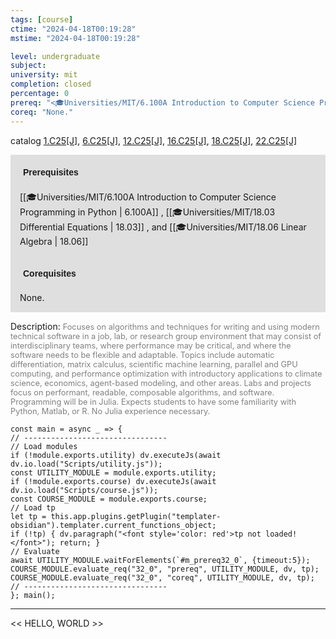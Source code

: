 ```yaml
---
tags: [course]
ctime: "2024-04-18T00:19:28"
mstime: "2024-04-18T00:19:28"

level: undergraduate
subject: 
university: mit
completion: closed
percentage: 0
prereq: "<🎓Universities/MIT/6.100A Introduction to Computer Science Programming in Python> , <🎓Universities/MIT/18.03 Differential Equations> , and <🎓Universities/MIT/18.06 Linear Algebra>"
coreq: "None."
---
```


catalog [1.C25[J]](http://student.mit.edu/catalog/mCGa.html#CG.103), [6.C25[J]](http://student.mit.edu/catalog/mCGa.html#CG.110), [12.C25[J]](http://student.mit.edu/catalog/mCGa.html#CG.130), [16.C25[J]](http://student.mit.edu/catalog/mCGa.html#CG.145), [18.C25[J]](http://student.mit.edu/catalog/mCGa.html#CG.160), [22.C25[J]](http://student.mit.edu/catalog/mCGa.html#CG.180)

<span style="display: block; padding: 15px; background-color: rgb(100, 100, 100, 0.2);"><font id="m_prereq32_0" style="display: block; font-family: Arial, sans-serif; font-weight: bold; padding: 5px">Prerequisites</font><br><span id="prereq32_0">[[🎓Universities/MIT/6.100A Introduction to Computer Science Programming in Python | 6.100A]] , [[🎓Universities/MIT/18.03 Differential Equations | 18.03]] , and [[🎓Universities/MIT/18.06 Linear Algebra | 18.06]]</span></span>
<span style="display: block; padding: 15px; background-color: rgb(100, 100, 100, 0.2);"><font id="m_coreq32_0" style="display: block; font-family: Arial, sans-serif; font-weight: bold; padding: 5px">Corequisites</font><br><span id="coreq32_0">None.</span></span>

<font style="">Description:</font>
<font style="color: grey; font-size: 0.8rem;">Focuses on algorithms and techniques for writing and using modern technical software in a job, lab, or research group environment that may consist of interdisciplinary teams, where performance may be critical, and where the software needs to be flexible and adaptable. Topics include automatic differentiation, matrix calculus, scientific machine learning, parallel and GPU computing, and performance optimization with introductory applications to climate science, economics, agent-based modeling, and other areas. Labs and projects focus on performant, readable, composable algorithms, and software. Programming will be in Julia. Expects students to have some familiarity with Python, Matlab, or R. No Julia experience necessary.</font>

```dataviewjs
const main = async _ => {
// --------------------------------
// Load modules
if (!module.exports.utility) dv.executeJs(await dv.io.load("Scripts/utility.js"));
const UTILITY_MODULE = module.exports.utility;
if (!module.exports.course) dv.executeJs(await dv.io.load("Scripts/course.js"));
const COURSE_MODULE = module.exports.course;
// Load tp
let tp = this.app.plugins.getPlugin("templater-obsidian").templater.current_functions_object;
if (!tp) { dv.paragraph("<font style='color: red'>tp not loaded!</font>"); return; }
// Evaluate
await UTILITY_MODULE.waitForElements(`#m_prereq32_0`, {timeout:5});
COURSE_MODULE.evaluate_req("32_0", "prereq", UTILITY_MODULE, dv, tp);
COURSE_MODULE.evaluate_req("32_0", "coreq", UTILITY_MODULE, dv, tp);
// --------------------------------
}; main();
```

---

<< HELLO, WORLD >>
